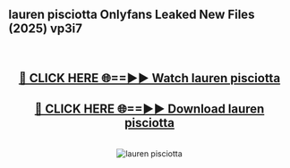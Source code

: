 <h2>lauren pisciotta Onlyfans Leaked New Files (2025) vp3i7</h2>
<br>
<div align="center">
<h2><a href="https://mediafiles.top/lauren_pisciotta&ref=git" rel="nofollow">🔴 CLICK HERE 🌐==►► Watch lauren pisciotta</a></h2>
<h2><a href="https://mediafiles.top/lauren_pisciotta&ref=git" rel="nofollow">🔴 CLICK HERE 🌐==►► Download lauren pisciotta</a></h2>
<br>
<a href="https://mediafiles.top/lauren_pisciotta&ref=git" rel="nofollow" data-target="animated-image.originalLink"><img src="https://i.ibb.co.com/xMMVF88/686577567.gif" alt="lauren pisciotta" style="max-width: 100%; display: inline-block;" data-target="animated-image.originalImage"></a>
</div>
<br>
<br>